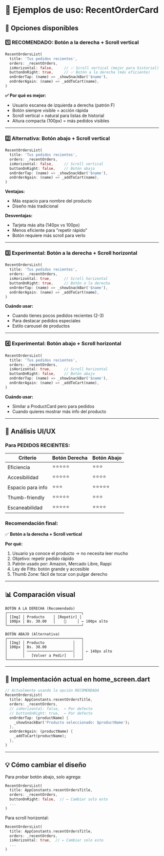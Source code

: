 # 🎨 Ejemplos de uso: RecentOrderCard

## 📱 Opciones disponibles

### 1️⃣ **RECOMENDADO: Botón a la derecha + Scroll vertical**

```dart
RecentOrdersList(
  title: 'Tus pedidos recientes',
  orders: _recentOrders,
  isHorizontal: false,     // ✅ Scroll vertical (mejor para historial)
  buttonOnRight: true,     // ✅ Botón a la derecha (más eficiente)
  onOrderTap: (name) => _showSnackBar('$name'),
  onOrderAgain: (name) => _addToCart(name),
)
```

**✅ Por qué es mejor:**
- Usuario escanea de izquierda a derecha (patrón F)
- Botón siempre visible = acción rápida
- Scroll vertical = natural para listas de historial
- Altura compacta (100px) = más pedidos visibles

---

### 2️⃣ **Alternativa: Botón abajo + Scroll vertical**

```dart
RecentOrdersList(
  title: 'Tus pedidos recientes',
  orders: _recentOrders,
  isHorizontal: false,     // Scroll vertical
  buttonOnRight: false,    // Botón abajo
  onOrderTap: (name) => _showSnackBar('$name'),
  onOrderAgain: (name) => _addToCart(name),
)
```

**Ventajas:**
- Más espacio para nombre del producto
- Diseño más tradicional

**Desventajas:**
- Tarjeta más alta (140px vs 100px)
- Menos eficiente para "repetir rápido"
- Botón requiere más scroll para verlo

---

### 3️⃣ **Experimental: Botón a la derecha + Scroll horizontal**

```dart
RecentOrdersList(
  title: 'Tus pedidos recientes',
  orders: _recentOrders,
  isHorizontal: true,      // Scroll horizontal
  buttonOnRight: true,     // Botón a la derecha
  onOrderTap: (name) => _showSnackBar('$name'),
  onOrderAgain: (name) => _addToCart(name),
)
```

**Cuándo usar:**
- Cuando tienes pocos pedidos recientes (2-3)
- Para destacar pedidos especiales
- Estilo carousel de productos

---

### 4️⃣ **Experimental: Botón abajo + Scroll horizontal**

```dart
RecentOrdersList(
  title: 'Tus pedidos recientes',
  orders: _recentOrders,
  isHorizontal: true,      // Scroll horizontal
  buttonOnRight: false,    // Botón abajo
  onOrderTap: (name) => _showSnackBar('$name'),
  onOrderAgain: (name) => _addToCart(name),
)
```

**Cuándo usar:**
- Similar a ProductCard pero para pedidos
- Cuando quieres mostrar más info del producto

---

## 🎯 Análisis UI/UX

### **Para PEDIDOS RECIENTES:**
| Criterio | Botón Derecha | Botón Abajo |
|----------|---------------|-------------|
| Eficiencia | ⭐⭐⭐⭐⭐ | ⭐⭐⭐ |
| Accesibilidad | ⭐⭐⭐⭐⭐ | ⭐⭐⭐⭐ |
| Espacio para info | ⭐⭐⭐ | ⭐⭐⭐⭐⭐ |
| Thumb-friendly | ⭐⭐⭐⭐⭐ | ⭐⭐⭐ |
| Escaneabilidad | ⭐⭐⭐⭐⭐ | ⭐⭐⭐⭐ |

### **Recomendación final:**
✅ **Botón a la derecha + Scroll vertical**

**Por qué:**
1. Usuario ya conoce el producto → no necesita leer mucho
2. Objetivo: repetir pedido rápido
3. Patrón usado por: Amazon, Mercado Libre, Rappi
4. Ley de Fitts: botón grande y accesible
5. Thumb Zone: fácil de tocar con pulgar derecho

---

## 📊 Comparación visual

```
BOTÓN A LA DERECHA (Recomendado)
┌──────────────────────────────────┐
│ [Img] │ Producto    │ [Repetir] │
│ 100px │ Bs. 30.00   │    🔄     │ ← 100px alto
└──────────────────────────────────┘

BOTÓN ABAJO (Alternativa)
┌──────────────────────────────────┐
│ [Img] │ Producto             │   │
│ 100px │ Bs. 30.00            │   │
│       │ ─────────────────────│   │ ← 140px alto
│       │   [Volver a Pedir]   │   │
└──────────────────────────────────┘
```

---

## 🚀 Implementación actual en home_screen.dart

```dart
// Actualmente usando la opción RECOMENDADA
RecentOrdersList(
  title: AppConstants.recentOrdersTitle,
  orders: _recentOrders,
  // isHorizontal: false,  ← Por defecto
  // buttonOnRight: true,  ← Por defecto
  onOrderTap: (productName) {
    _showSnackBar('Producto seleccionado: $productName');
  },
  onOrderAgain: (productName) {
    _addToCart(productName);
  },
)
```

---

## 💡 Cómo cambiar el diseño

Para probar botón abajo, solo agrega:

```dart
RecentOrdersList(
  title: AppConstants.recentOrdersTitle,
  orders: _recentOrders,
  buttonOnRight: false,  // ← Cambiar solo esto
  ...
)
```

Para scroll horizontal:

```dart
RecentOrdersList(
  title: AppConstants.recentOrdersTitle,
  orders: _recentOrders,
  isHorizontal: true,  // ← Cambiar solo esto
  ...
)
```

